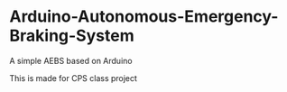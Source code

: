 # Arduino-Autonomous-Emergency-Braking-System
A simple AEBS based on Arduino

This is made for CPS class project
